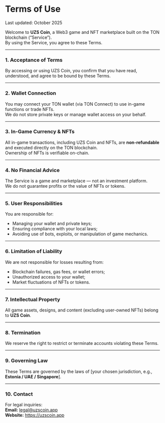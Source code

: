 # Terms of Use

Last updated: October 2025

Welcome to **UZS Coin**, a Web3 game and NFT marketplace built on the TON blockchain (“Service”).  
By using the Service, you agree to these Terms.

---

### 1. Acceptance of Terms
By accessing or using UZS Coin, you confirm that you have read, understood, and agree to be bound by these Terms.

---

### 2. Wallet Connection
You may connect your TON wallet (via TON Connect) to use in-game functions or trade NFTs.  
We do not store private keys or manage wallet access on your behalf.

---

### 3. In-Game Currency & NFTs
All in-game transactions, including UZS Coin and NFTs, are **non-refundable** and executed directly on the TON blockchain.  
Ownership of NFTs is verifiable on-chain.

---

### 4. No Financial Advice
The Service is a game and marketplace — not an investment platform.  
We do not guarantee profits or the value of NFTs or tokens.

---

### 5. User Responsibilities
You are responsible for:
- Managing your wallet and private keys;
- Ensuring compliance with your local laws;
- Avoiding use of bots, exploits, or manipulation of game mechanics.

---

### 6. Limitation of Liability
We are not responsible for losses resulting from:
- Blockchain failures, gas fees, or wallet errors;
- Unauthorized access to your wallet;
- Market fluctuations of NFTs or tokens.

---

### 7. Intellectual Property
All game assets, designs, and content (excluding user-owned NFTs) belong to **UZS Coin**.

---

### 8. Termination
We reserve the right to restrict or terminate accounts violating these Terms.

---

### 9. Governing Law
These Terms are governed by the laws of [your chosen jurisdiction, e.g., **Estonia / UAE / Singapore**].

---

### 10. Contact
For legal inquiries:  
**Email:** legal@uzscoin.app  
**Website:** https://uzscoin.app
